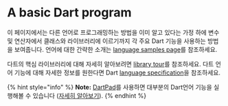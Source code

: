 # A basic Dart program

이 페이지에서는 다른 언어로 프로그래밍하는 방법을 이미 알고 있다는 가정 하에 변수 및 연산자에서 클래스와 라이브러리에 이르기까지 각 주요 Dart 기능을 사용하는 방법을 보여줍니다. 언어에 대한 간략한 소개는 [language samples page](https://dart.dev/samples)를 참조하세요.

다트의 핵심 라이브러리에 대해 자세히 알아보려면 [library tour](https://dart.dev/guides/libraries/library-tour)를 참조하세요. 다트 언어 기능에 대해 자세한 정보를 원한다면 Dart [language specification](https://dart.dev/guides/language/spec)을 참조하세요.

{% hint style="info" %}
**Note:** [DartPad](https://dartpad.dev/)를 사용하면 대부분의 Dart언어 기능을 실행해볼 수 있습니다 ([자세히 알아보기](https://dart.dev/tools/dartpad)).
{% endhint %}

